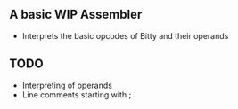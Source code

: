 ## A basic WIP Assembler

- Interprets the basic opcodes of Bitty and their operands

## TODO

- Interpreting of operands
- Line comments starting with ;